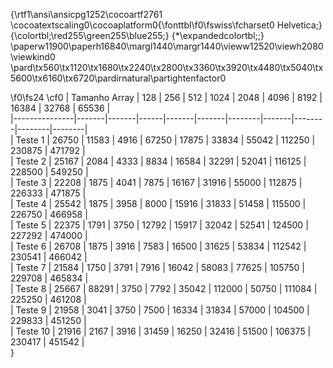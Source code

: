 {\rtf1\ansi\ansicpg1252\cocoartf2761
\cocoatextscaling0\cocoaplatform0{\fonttbl\f0\fswiss\fcharset0 Helvetica;}
{\colortbl;\red255\green255\blue255;}
{\*\expandedcolortbl;;}
\paperw11900\paperh16840\margl1440\margr1440\vieww12520\viewh2080\viewkind0
\pard\tx560\tx1120\tx1680\tx2240\tx2800\tx3360\tx3920\tx4480\tx5040\tx5600\tx6160\tx6720\pardirnatural\partightenfactor0

\f0\fs24 \cf0 
| Tamanho Array | 128   | 256   | 512  | 1024  | 2048  | 4096   | 8192  | 16384  | 32768  | 65536  |\
|---------------|-------|-------|------|-------|-------|--------|-------|--------|--------|--------|\
| Teste 1       | 26750 | 11583 | 4916 | 67250 | 17875 | 33834  | 55042 | 112250 | 230875 | 471792 |\
| Teste 2       | 25167 | 2084  | 4333 | 8834  | 16584 | 32291  | 52041 | 116125 | 228500 | 549250 |\
| Teste 3       | 22208 | 1875  | 4041 | 7875  | 16167 | 31916  | 55000 | 112875 | 226333 | 471875 |\
| Teste 4       | 25542 | 1875  | 3958 | 8000  | 15916 | 31833  | 51458 | 115500 | 226750 | 466958 |\
| Teste 5       | 22375 | 1791  | 3750 | 12792 | 15917 | 32042  | 52541 | 124500 | 227292 | 474000 |\
| Teste 6       | 26708 | 1875  | 3916 | 7583  | 16500 | 31625  | 53834 | 112542 | 230541 | 466042 |\
| Teste 7       | 21584 | 1750  | 3791 | 7916  | 16042 | 58083  | 77625 | 105750 | 229708 | 465834 |\
| Teste 8       | 25667 | 88291 | 3750 | 7792  | 35042 | 112000 | 50750 | 111084 | 225250 | 461208 |\
| Teste 9       | 21958 | 3041  | 3750 | 7500  | 16334 | 31834  | 57000 | 104500 | 229833 | 451250 |\
| Teste 10      | 21916 | 2167  | 3916 | 31459 | 16250 | 32416  | 51500 | 106375 | 230417 | 451542 |\
}
